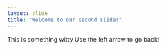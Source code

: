```yaml
---
layout: slide
title: "Welcome to our second slide!"
---
```

This is something witty
Use the left arrow to go back!
